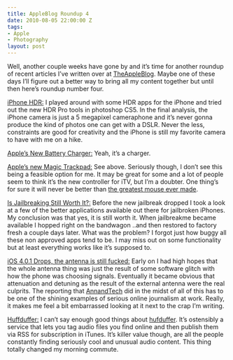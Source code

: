 ```yaml
---
title: AppleBlog Roundup 4
date: 2010-08-05 22:00:00 Z
tags:
- Apple
- Photography
layout: post
---
```


<div class="articleBody clearfix">
		 <p>Well, another couple weeks have gone by and it’s time for another roundup of recent articles I’ve written over at <a href="http://theappleblog.com">TheAppleBlog</a>. Maybe one of these days I’ll figure out a better way to bring all my content together but until then here’s roundup number four.</p>
	<p>
		<a href="http://theappleblog.com/2010/08/16/how-to-iphone-hdr/">iPhone HDR:</a> I played around with some HDR apps for the iPhone and tried out the new HDR Pro tools in photoshop CS5. In the final analysis, the iPhone camera is just a 5 megapixel cameraphone and it’s never gonna produce the kind of photos one can get with a DSLR. Never the less, constraints are good for creativity and the iPhone is still my favorite camera to have with me on a hike.
	</p>
	<!--more-->
	<p>
		<a href="http://theappleblog.com/2010/07/27/apple-battery-charger/">Apple’s New Battery Charger:</a> Yeah, it’s a charger.
	</p>
	<p>
		<a href="http://theappleblog.com/2010/07/27/apple-introduces-new-magic-trackpad/">Apple’s new Magic Trackpad:</a> See above. Seriously though, I don’t see this being a feasible option for me. It may be great for some and a lot of people seem to think it’s the new controller for iTV, but I’m a doubter. One thing’s for sure it will never be better than <a href="http://distresssignal.org/post/647491701/acceleration-curves">the greatest mouse ever made</a>.
	</p>
	<p>
		<a href="http://theappleblog.com/2010/07/23/is-jailbreaking-still-worth-it/">Is Jailbreaking Still Worth It?:</a> Before the new jailbreak dropped I took a look at a few of the better applications available out there for jailbroken iPhones. My conclusion was that yes, it is still worth it. When jailbreakme became available I hopped right on the bandwagon ..and then restored to factory fresh a couple days later. What was the problem? I forgot just how buggy all these non approved apps tend to be. I may miss out on some functionality but at least everything works like it’s supposed to.
	</p>
	<p>
		<a href="http://theappleblog.com/2010/07/15/ios-4-0-1-available-now/">iOS 4.0.1 Drops, the antenna is still fucked:</a> Early on I had high hopes that the whole antenna thing was just the result of some software glitch with how the phone was choosing signals. Eventually it became obvious that attenuation and detuning as the result of the external antenna were the real culprits. The reporting that <a href="http://www.anandtech.com/show/3794/the-iphone-4-review/2">AnnandTech</a> did in the midst of all of this has to be one of the shining examples of serious online journalism at work. Really, it makes me feel a bit embarrassed looking at it next to the crap I’m writing.
	</p>
	<p>
		<a href="http://theappleblog.com/2010/06/22/curate-your-own-podcast-with-huffduffer/">Huffduffer:</a> I can’t say enough good things about <a href="http://hufduffer.com">hufduffer</a>. It’s ostensibly a service that lets you tag audio files you find online and then publish them via RSS for subscription in iTunes. It’s killer value though, are all the people constantly finding seriously cool and unusual audio content. This thing totally changed my morning commute.
	</p>
</div>
